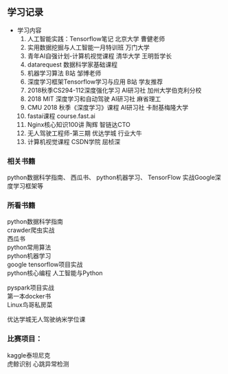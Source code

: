 ## 学习记录  
- 学习内容  
	1. 人工智能实践：Tensorflow笔记  北京大学  曹健老师  
	2. 实用数据挖掘与人工智能一月特训班  万门大学  
	3. 青年AI自强计划-计算机视觉课程  清华大学  王明哲学长  
	4. datarequest  数据科学家基础课程  
	5. 机器学习算法  B站  邹博老师  
	6. 深度学习框架Tensorflow学习与应用 B站 学友推荐  
	7. 2018秋季CS294-112深度强化学习  AI研习社  加州大学伯克利分校
	8. 2018 MIT 深度学习和自动驾驶  AI研习社  麻省理工
	9. CMU 2018 秋季《深度学习》课程  AI研习社  卡耐基梅隆大学
	8. fastai课程  course.fast.ai  
 	9. Nginx核心知识100讲  陶辉 智链达CTO
	10. 无人驾驶工程师-第三期  优达学城  行业大牛
	11. 计算机视觉课程  CSDN学院  屈桢深
  
### 相关书籍  
python数据科学指南、
西瓜书、
python机器学习、
TensorFlow 实战Google深度学习框架等  
  
  
### 所看书籍  
python数据科学指南  
crawder爬虫实战  
西瓜书  
python常用算法  
python机器学习  
google tensorflow项目实战  
python核心编程
人工智能与Python
  
pyspark项目实战  
第一本docker书  
Linux鸟哥私房菜
  
优达学城无人驾驶纳米学位课  
  
### 比赛项目：  
kaggle泰坦尼克  
虎鲸识别
心跳异常检测